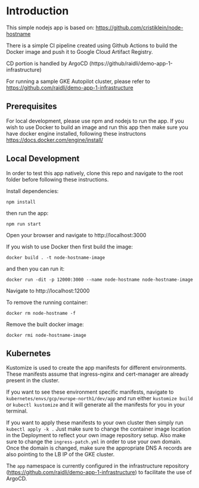 # Introduction

This simple nodejs app is based on: https://github.com/cristiklein/node-hostname

There is a simple CI pipeline created using Github Actions to build the Docker image and push it to Google Cloud Artifact Registry.

CD portion is handled by ArgoCD (https://github/raidli/demo-app-1-infrastructure)

For running a sample GKE Autopilot cluster, please refer to https://github.com/raidli/demo-app-1-infrastructure

## Prerequisites

For local development, please use npm and nodejs to run the app. If you wish to use Docker to build an image and run this app then make sure you have docker engine installed, following these instructons https://docs.docker.com/engine/install/

## Local Development

In order to test this app natively, clone this repo and navigate to the root folder before following these instructions. 

Install dependencies:
```
npm install
```

then run the app:
```
npm run start
```
Open your browser and navigate to http://localhost:3000

If you wish to use Docker then first build the image:

```
docker build . -t node-hostname-image
```

and then you can run it:

```
docker run -dit -p 12000:3000 --name node-hostname node-hostname-image
```

Navigate to http://localhost:12000

To remove the running container:
```
docker rm node-hostname -f 
```

Remove the built docker image:
```
docker rmi node-hostname-image
```

## Kubernetes

Kustomize is used to create the app manifests for different environments. These manifests assume that ingress-nginx and cert-manager are already present in the cluster.

If you want to see these environment specific manifests, navigate to `kubernetes/envs/gcp/europe-north1/dev/app` and run either `kustomize build` or `kubectl kustomize` and it will generate all the manifests for you in your terminal.

If you want to apply these manifests to your own cluster then simply run `kubectl apply -k .` Just make sure to change the container image location in the Deployment to reflect your own image repository setup. Also make sure to change the `ingress-patch.yml` in order to use your own domain. Once the domain is changed, make sure the appropriate DNS A records are also pointing to the LB IP of the GKE cluster.

The `app` namespace is currently configured in the infrastructure repository (https://github.com/raidli/demo-app-1-infrastructure) to facilitate the use of ArgoCD.